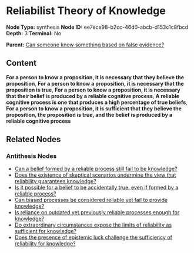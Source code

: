 # Reliabilist Theory of Knowledge

**Node Type:** synthesis
**Node ID:** ee7ece98-b2cc-46d0-abcb-d153c1c8fbcd
**Depth:** 3
**Terminal:** No

**Parent:** [Can someone know something based on false evidence?](can-someone-know-something-based-on-false-evidence-antithesis-f8d8f091-4285-426f-b9ca-b0f00d5a9555.md)

## Content

**For a person to know a proposition, it is necessary that they believe the proposition**, **For a person to know a proposition, it is necessary that the proposition is true**, **For a person to know a proposition, it is necessary that their belief is produced by a reliable cognitive process**, **A reliable cognitive process is one that produces a high percentage of true beliefs**, **For a person to know a proposition, it is sufficient that they believe the proposition, the proposition is true, and the belief is produced by a reliable cognitive process**

## Related Nodes

### Antithesis Nodes

- [Can a belief formed by a reliable process still fail to be knowledge?](can-a-belief-formed-by-a-reliable-process-still-fail-to-be-knowledge-antithesis-891526b6-2d91-4626-a2f1-8c123afec5b2.md)
- [Does the existence of skeptical scenarios undermine the view that reliability guarantees knowledge?](does-the-existence-of-skeptical-scenarios-undermine-the-view-that-reliability-guarantees-knowledge-antithesis-b26d8895-efdc-45a8-9aaa-729d10dca7cf.md)
- [Is it possible for a belief to be accidentally true, even if formed by a reliable process?](is-it-possible-for-a-belief-to-be-accidentally-true-even-if-formed-by-a-reliable-process-antithesis-9405f49e-e840-456a-8b64-9e196c117c7e.md)
- [Can biased processes be considered reliable yet fail to provide knowledge?](can-biased-processes-be-considered-reliable-yet-fail-to-provide-knowledge-antithesis-4e0e6a97-796b-4b18-aa0f-853b119af605.md)
- [Is reliance on outdated yet previously reliable processes enough for knowledge?](is-reliance-on-outdated-yet-previously-reliable-processes-enough-for-knowledge-antithesis-78b83f4e-a2b1-40c5-b399-d1336b2ca1bc.md)
- [Do extraordinary circumstances expose the limits of reliability as sufficient for knowledge?](do-extraordinary-circumstances-expose-the-limits-of-reliability-as-sufficient-for-knowledge-antithesis-a74f2837-907d-45ca-814e-a03b19c19d11.md)
- [Does the presence of epistemic luck challenge the sufficiency of reliability for knowledge?](does-the-presence-of-epistemic-luck-challenge-the-sufficiency-of-reliability-for-knowledge-antithesis-68c0b403-4317-4200-96b2-78cc51679a6b.md)
